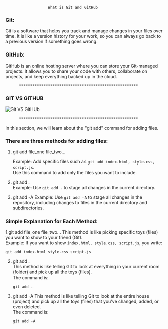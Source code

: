                        What is Git and GitHub

 ### Git:
Git is a software that helps you track and manage changes in your files over time. It is like a version history for your work, so you can always go back to a previous version if something goes wrong.

 ### GitHub:
GitHub is an online hosting server where you can store your Git-managed projects. It allows you to share your code with others, collaborate on projects, and keep everything backed up in the cloud.


          *****************************************************
 ### GIT VS GITHUB 
![Git VS GitHUb ](image/Git-vs-GitHub.png)


          *****************************************************



In this section, we will learn about the "git add" command for adding files.

### There are three methods for adding files:

1. git add file_one file_two...

   Example: Add specific files such as 
   `git add index.html, style.css, script.js`.  
   Use this command to add only the files you want to include.

2. git add .  
   Example: Use `git add .` to stage all changes in the current directory.  
  

3. git add -A 
   Example: Use `git add -A` to stage all changes in the repository, including changes to files in the current directory and subdirectories.



### Simple Explanation for Each Method:

1.git add file_one file_two...
   This method is like picking specific toys (files) you want to show to your friend (Git).  
   Example: If you want to show `index.html, style.css, script.js`, you write:  
   ```
   git add index.html style.css script.js
   ```

2. git add .  
   This method is like telling Git to look at everything in your current room (folder) and pick up all the toys (files).  
   The command is:  
   ```
   git add .
   ```

3. git add -A
   This method is like telling Git to look at the entire house (project) and pick up all the toys (files) that you’ve changed, added, or even deleted.  
   The command is:  
   ```
   git add -A
   ```

         